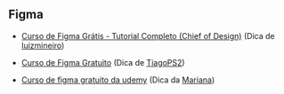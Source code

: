 ## Figma

- [Curso de Figma Grátis - Tutorial Completo (Chief of Design)](https://youtube.com/playlist?list=PLwgL9IEA0PxXzmOu0crRl9l6PT46nqtI9) (Dica de [luizmineiro](https://github.com/luizmineiro))

- [Curso de Figma Gratuito](https://www.cursou.com.br/design/figma/) (Dica de [TiagoPS2](https://github.com/TiagoPS2))

- [Curso de figma gratuito da udemy](https://www.udemy.com/course/curso-de-figma-em-portugues-gratis/?srsltid=AfmBOooYaQqGYB-0mm09OmVlM8deOsgr_2hrh39yX-0Edn1bIlUA1xn9&utm_source=chatgpt.com) (Dica da [Mariana](https://github.com/eumarianamota))
